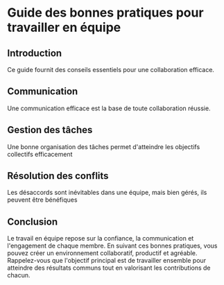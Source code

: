 # Guide des bonnes pratiques pour travailler en équipe

 ## Introduction
Ce guide fournit des conseils essentiels pour une collaboration efficace.

## Communication
Une communication efficace est la base de toute collaboration réussie.

## Gestion des tâches
Une bonne organisation des tâches permet d'atteindre les objectifs collectifs efficacement

## Résolution des conflits
Les désaccords sont inévitables dans une équipe, mais bien gérés, ils peuvent être bénéfiques

## Conclusion
Le travail en équipe repose sur la confiance, la communication et l'engagement de chaque membre. En suivant ces bonnes pratiques, vous pouvez créer un environnement collaboratif, productif et agréable. Rappelez-vous que l'objectif principal est de travailler ensemble pour atteindre des résultats communs tout en valorisant les contributions de chacun.
